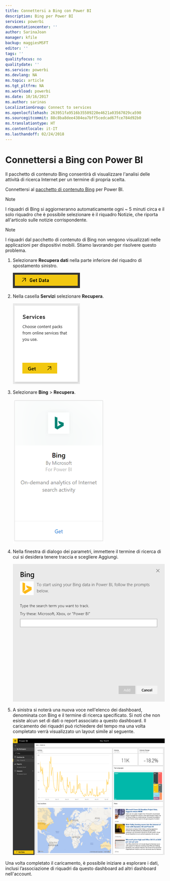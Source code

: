 ```yaml
---
title: Connettersi a Bing con Power BI
description: Bing per Power BI
services: powerbi
documentationcenter: ''
author: SarinaJoan
manager: kfile
backup: maggiesMSFT
editor: ''
tags: ''
qualityfocus: no
qualitydate: ''
ms.service: powerbi
ms.devlang: NA
ms.topic: article
ms.tgt_pltfrm: NA
ms.workload: powerbi
ms.date: 10/16/2017
ms.author: sarinas
LocalizationGroup: Connect to services
ms.openlocfilehash: 263951fa9516b35509220e4621a03567029ca590
ms.sourcegitcommit: 88c8ba8dee4384ea7bff5cedcad67fce784d92b0
ms.translationtype: HT
ms.contentlocale: it-IT
ms.lasthandoff: 02/24/2018
---
```

# <a name="connect-to-bing-with-power-bi"></a>Connettersi a Bing con Power BI
Il pacchetto di contenuto Bing consentirà di visualizzare l'analisi delle attività di ricerca Internet per un termine di propria scelta.

Connettersi al [pacchetto di contenuto Bing](https://app.powerbi.com/groups/me/getdata/services/bing) per Power BI.

>[!NOTE]
>I riquadri di Bing si aggiorneranno automaticamente ogni ~ 5 minuti circa e il solo riquadro che è possibile selezionare è il riquadro Notizie, che riporta all'articolo sulle notizie corrispondente. 

>[!NOTE]
>I riquadri dal pacchetto di contenuto di Bing non vengono visualizzati nelle applicazioni per dispositivi mobili. Stiamo lavorando per risolvere questo problema.

1. Selezionare **Recupera dati** nella parte inferiore del riquadro di spostamento sinistro.
   
    ![](media/service-connect-to-bing/getdata.png)
2. Nella casella **Servizi** selezionare **Recupera**.
   
    ![](media/service-connect-to-bing/services.png)
3. Selezionare **Bing** > **Recupera**.
   
    ![](media/service-connect-to-bing/bing.png)
4. Nella finestra di dialogo dei parametri, immettere il termine di ricerca di cui si desidera tenere traccia e scegliere Aggiungi.
   
    ![](media/service-connect-to-bing/params.png)    
5. A sinistra si noterà una nuova voce nell'elenco dei dashboard, denominata con Bing e il termine di ricerca specificato. Si noti che non esiste alcun set di dati o report associato a questo dashboard. Il caricamento dei riquadri può richiedere del tempo ma una volta completato verrà visualizzato un layout simile al seguente.
   
    ![](media/service-connect-to-bing/dashboard.png)

Una volta completato il caricamento, è possibile iniziare a esplorare i dati, inclusi l’associazione di riquadri da questo dashboard ad altri dashboard nell'account.

